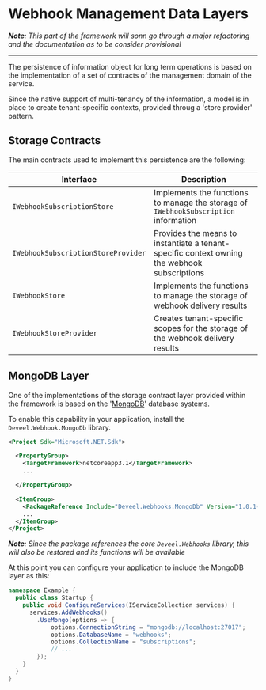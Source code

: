 <!--
 Copyright 2022 Deveel
 
 Licensed under the Apache License, Version 2.0 (the "License");
 you may not use this file except in compliance with the License.
 You may obtain a copy of the License at
 
     http://www.apache.org/licenses/LICENSE-2.0
 
 Unless required by applicable law or agreed to in writing, software
 distributed under the License is distributed on an "AS IS" BASIS,
 WITHOUT WARRANTIES OR CONDITIONS OF ANY KIND, either express or implied.
 See the License for the specific language governing permissions and
 limitations under the License.
-->

# Webhook Management Data Layers

_**Note**: This part of the framework will sonn go through a major refactoring and the documentation as to be consider provisional_

---

The persistence of information object for long term operations is based on the implementation of a set of contracts of the management domain of the service.

Since the native support of multi-tenancy of the information, a model is in place to create tenant-specific contexts, provided throug a 'store provider' pattern.

## Storage Contracts

The main contracts used to implement this persistence are the following:

| Interface                           | Description                                                                                  |
| ----------------------------------- | -------------------------------------------------------------------------------------------- |
| `IWebhookSubscriptionStore`         | Implements the functions to manage the storage of `IWebhookSubscription` information         |
| `IWebhookSubscriptionStoreProvider` | Provides the means to instantiate a tenant-specific context owning the webhook subscriptions |
| `IWebhookStore`                     | Implements the functions to manage the storage of webhook delivery results                   |
| `IWebhookStoreProvider`             | Creates tenant-specific scopes for the storage of the webhook delivery results               |

## MongoDB Layer

One of the implementations of the storage contract layer provided within the framework is based on the '[MongoDB](https://mongodb.com)' database systems.

To enable this capability in your application, install the `Deveel.Webhook.MongoDb` library.

``` xml
<Project Sdk="Microsoft.NET.Sdk">

  <PropertyGroup>
    <TargetFramework>netcoreapp3.1</TargetFramework>
    ...

  </PropertyGroup>

  <ItemGroup>
    <PackageReference Include="Deveel.Webhooks.MongoDb" Version="1.0.1-alpha1" />
    ...
  </ItemGroup>
</Project>
```

_**Note**: Since the package references the core `Deveel.Webhooks` library, this will also be restored and its functions will be available_

At this point you can configure your application to include the MongoDB layer as this:

``` csharp
namespace Example {
  public class Startup {
	public void ConfigureServices(IServiceCollection services) {
	  services.AddWebhooks()
		.UseMongo(options => {
            options.ConnectionString = "mongodb://localhost:27017";
            options.DatabaseName = "webhooks";
            options.CollectionName = "subscriptions";
            // ...
        });
	}
  }
}

```